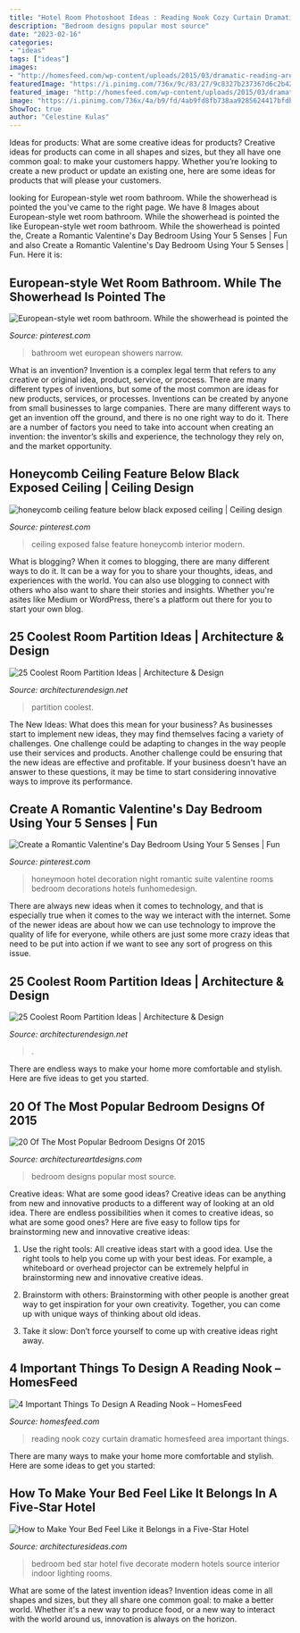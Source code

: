 ```yaml
---
title: "Hotel Room Photoshoot Ideas : Reading Nook Cozy Curtain Dramatic Homesfeed Area Important Things"
description: "Bedroom designs popular most source"
date: "2023-02-16"
categories:
- "ideas"
tags: ["ideas"]
images:
- "http://homesfeed.com/wp-content/uploads/2015/03/dramatic-reading-area-with-cozy-nook-and-elegant-transparent-curtain-with-alluring-yellow-wall-with-small-book-shelve.jpg"
featuredImage: "https://i.pinimg.com/736x/9c/83/27/9c8327b237367d6c2b4218dd5ab3391f--narrow-bathroom-bathroom-showers.jpg"
featured_image: "http://homesfeed.com/wp-content/uploads/2015/03/dramatic-reading-area-with-cozy-nook-and-elegant-transparent-curtain-with-alluring-yellow-wall-with-small-book-shelve.jpg"
image: "https://i.pinimg.com/736x/4a/b9/fd/4ab9fd8fb738aa9285624417bfdbce7e.jpg"
ShowToc: true
author: "Celestine Kulas"
---
```



Ideas for products: What are some creative ideas for products?
Creative ideas for products can come in all shapes and sizes, but they all have one common goal: to make your customers happy. Whether you’re looking to create a new product or update an existing one, here are some ideas for products that will please your customers.

	

		
looking for European-style wet room bathroom. While the showerhead is pointed the you've came to the right page. We have 8 Images about European-style wet room bathroom. While the showerhead is pointed the like European-style wet room bathroom. While the showerhead is pointed the, Create a Romantic Valentine&#039;s Day Bedroom Using Your 5 Senses | Fun and also Create a Romantic Valentine&#039;s Day Bedroom Using Your 5 Senses | Fun. Here it is:
		
    
## European-style Wet Room Bathroom. While The Showerhead Is Pointed The

<img loading=lazy src="https://i.pinimg.com/736x/9c/83/27/9c8327b237367d6c2b4218dd5ab3391f--narrow-bathroom-bathroom-showers.jpg" onerror="this.onerror=null;this.src='https://tse2.mm.bing.net/th?id=OIP.GtEmTbb47DtdDZwh0I95vAHaLG&amp;pid=15.1';" alt="European-style wet room bathroom. While the showerhead is pointed the">

_Source: pinterest.com_

>bathroom wet european showers narrow. 

	

What is an invention?
Invention is a complex legal term that refers to any creative or original idea, product, service, or process. There are many different types of inventions, but some of the most common are ideas for new products, services, or processes. Inventions can be created by anyone from small businesses to large companies. There are many different ways to get an invention off the ground, and there is no one right way to do it. There are a number of factors you need to take into account when creating an invention: the inventor’s skills and experience, the technology they rely on, and the market opportunity.

    
## Honeycomb Ceiling Feature Below Black Exposed Ceiling | Ceiling Design

<img loading=lazy src="https://i.pinimg.com/736x/4a/b9/fd/4ab9fd8fb738aa9285624417bfdbce7e.jpg" onerror="this.onerror=null;this.src='https://tse4.mm.bing.net/th?id=OIP.ODA4877nWDjBIdupqtHGKwHaJ4&amp;pid=15.1';" alt="honeycomb ceiling feature below black exposed ceiling | Ceiling design">

_Source: pinterest.com_

>ceiling exposed false feature honeycomb interior modern. 

	

What is blogging?
When it comes to blogging, there are many different ways to do it. It can be a way for you to share your thoughts, ideas, and experiences with the world. You can also use blogging to connect with others who also want to share their stories and insights. Whether you're asites like Medium or WordPress, there's a platform out there for you to start your own blog.

    
## 25 Coolest Room Partition Ideas | Architecture &amp; Design

<img loading=lazy src="https://cdn.architecturendesign.net/wp-content/uploads/2014/08/951.jpg" onerror="this.onerror=null;this.src='https://tse1.mm.bing.net/th?id=OIP.l6uPWvwx0ulWGilhQm37mgHaLK&amp;pid=15.1';" alt="25 Coolest Room Partition Ideas | Architecture &amp; Design">

_Source: architecturendesign.net_

>partition coolest. 

	

The New Ideas: What does this mean for your business?
As businesses start to implement new ideas, they may find themselves facing a variety of challenges. One challenge could be adapting to changes in the way people use their services and products. Another challenge could be ensuring that the new ideas are effective and profitable. If your business doesn't have an answer to these questions, it may be time to start considering innovative ways to improve its performance.

    
## Create A Romantic Valentine&#039;s Day Bedroom Using Your 5 Senses | Fun

<img loading=lazy src="https://i.pinimg.com/736x/fc/09/46/fc0946c880820a37729dad7cff751063.jpg" onerror="this.onerror=null;this.src='https://tse4.mm.bing.net/th?id=OIP.j77n2YoAQW3QOgCJugY5OQHaJ3&amp;pid=15.1';" alt="Create a Romantic Valentine&#039;s Day Bedroom Using Your 5 Senses | Fun">

_Source: pinterest.com_

>honeymoon hotel decoration night romantic suite valentine rooms bedroom decorations hotels funhomedesign. 

	

There are always new ideas when it comes to technology, and that is especially true when it comes to the way we interact with the internet. Some of the newer ideas are about how we can use technology to improve the quality of life for everyone, while others are just some more crazy ideas that need to be put into action if we want to see any sort of progress on this issue.

    
## 25 Coolest Room Partition Ideas | Architecture &amp; Design

<img loading=lazy src="https://cdn.architecturendesign.net/wp-content/uploads/2014/08/753.jpg" onerror="this.onerror=null;this.src='https://tse1.mm.bing.net/th?id=OIP.vY66Fsip9dzeE_fMcrXXUQHaLK&amp;pid=15.1';" alt="25 Coolest Room Partition Ideas | Architecture &amp; Design">

_Source: architecturendesign.net_

>. 

	

There are endless ways to make your home more comfortable and stylish. Here are five ideas to get you started.

    
## 20 Of The Most Popular Bedroom Designs Of 2015

<img loading=lazy src="https://www.architectureartdesigns.com/wp-content/uploads/2015/12/6-30.jpg" onerror="this.onerror=null;this.src='https://tse3.mm.bing.net/th?id=OIP.cznpX2S-MdDRBkuOb52chwAAAA&amp;pid=15.1';" alt="20 Of The Most Popular Bedroom Designs Of 2015">

_Source: architectureartdesigns.com_

>bedroom designs popular most source. 

	

Creative ideas: What are some good ideas?
Creative ideas can be anything from new and innovative products to a different way of looking at an old idea. There are endless possibilities when it comes to creative ideas, so what are some good ones? Here are five easy to follow tips for brainstorming new and innovative creative ideas:
1) Use the right tools: All creative ideas start with a good idea. Use the right tools to help you come up with your best ideas. For example, a whiteboard or overhead projector can be extremely helpful in brainstorming new and innovative creative ideas.

2) Brainstorm with others: Brainstorming with other people is another great way to get inspiration for your own creativity. Together, you can come up with unique ways of thinking about old ideas.

3) Take it slow: Don’t force yourself to come up with creative ideas right away.

    
## 4 Important Things To Design A Reading Nook – HomesFeed

<img loading=lazy src="http://homesfeed.com/wp-content/uploads/2015/03/dramatic-reading-area-with-cozy-nook-and-elegant-transparent-curtain-with-alluring-yellow-wall-with-small-book-shelve.jpg" onerror="this.onerror=null;this.src='https://tse3.mm.bing.net/th?id=OIP.VHDSd6WyCZWH7Wa6bGU6rAHaKW&amp;pid=15.1';" alt="4 Important Things To Design A Reading Nook – HomesFeed">

_Source: homesfeed.com_

>reading nook cozy curtain dramatic homesfeed area important things. 

	

There are many ways to make your home more comfortable and stylish. Here are some ideas to get you started: 

    
## How To Make Your Bed Feel Like It Belongs In A Five-Star Hotel

<img loading=lazy src="http://architecturesideas.com/wp-content/uploads/2017/11/bed-design-ideas-5.jpg" onerror="this.onerror=null;this.src='https://tse4.mm.bing.net/th?id=OIP.y_9JI83cE7c2ZT_VNa8U8QHaFj&amp;pid=15.1';" alt="How to Make Your Bed Feel Like it Belongs in a Five-Star Hotel">

_Source: architecturesideas.com_

>bedroom bed star hotel five decorate modern hotels source interior indoor lighting rooms. 

	

What are some of the latest invention ideas?
Invention ideas come in all shapes and sizes, but they all share one common goal: to make a better world. Whether it's a new way to produce food, or a new way to interact with the world around us, innovation is always on the horizon.

